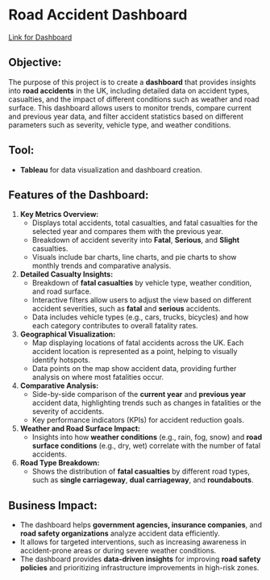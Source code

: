 # **Road Accident Dashboard**
[Link for Dashboard](https://public.tableau.com/app/profile/sofwan.kaji/viz/RoadAccidentDashboard_17395262919620/Dashboard12)

## Objective:

The purpose of this project is to create a **dashboard** that provides insights into **road accidents** in the UK, including detailed data on accident types, casualties, and the impact of different conditions such as weather and road surface. This dashboard allows users to monitor trends, compare current and previous year data, and filter accident statistics based on different parameters such as severity, vehicle type, and weather conditions.

## Tool:

- **Tableau** for data visualization and dashboard creation.

## Features of the Dashboard:

1. **Key Metrics Overview:**
    - Displays total accidents, total casualties, and fatal casualties for the selected year and compares them with the previous year.
    - Breakdown of accident severity into **Fatal**, **Serious**, and **Slight** casualties.
    - Visuals include bar charts, line charts, and pie charts to show monthly trends and comparative analysis.
2. **Detailed Casualty Insights:**
    - Breakdown of **fatal casualties** by vehicle type, weather condition, and road surface.
    - Interactive filters allow users to adjust the view based on different accident severities, such as **fatal** and **serious** accidents.
    - Data includes vehicle types (e.g., cars, trucks, bicycles) and how each category contributes to overall fatality rates.
3. **Geographical Visualization:**
    - Map displaying locations of fatal accidents across the UK. Each accident location is represented as a point, helping to visually identify hotspots.
    - Data points on the map show accident data, providing further analysis on where most fatalities occur.
4. **Comparative Analysis:**
    - Side-by-side comparison of the **current year** and **previous year** accident data, highlighting trends such as changes in fatalities or the severity of accidents.
    - Key performance indicators (KPIs) for accident reduction goals.
5. **Weather and Road Surface Impact:**
    - Insights into how **weather conditions** (e.g., rain, fog, snow) and **road surface conditions** (e.g., dry, wet) correlate with the number of fatal accidents.
6. **Road Type Breakdown:**
    - Shows the distribution of **fatal casualties** by different road types, such as **single carriageway**, **dual carriageway**, and **roundabouts**.

## Business Impact:

- The dashboard helps **government agencies, insurance companies**, and **road safety organizations** analyze accident data efficiently.
- It allows for targeted interventions, such as increasing awareness in accident-prone areas or during severe weather conditions.
- The dashboard provides **data-driven insights** for improving **road safety policies** and prioritizing infrastructure improvements in high-risk zones.

